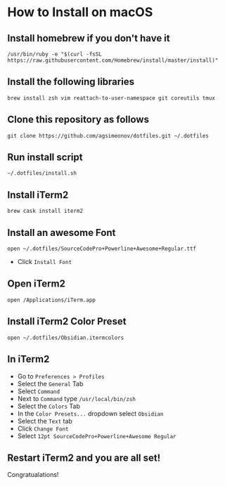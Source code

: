# How to Install on macOS

## Install homebrew if you don't have it
```/usr/bin/ruby -e "$(curl -fsSL https://raw.githubusercontent.com/Homebrew/install/master/install)"```

## Install the following libraries
```brew install zsh vim reattach-to-user-namespace git coreutils tmux```

## Clone this repository as follows
```git clone https://github.com/agsimeonov/dotfiles.git ~/.dotfiles```

## Run install script
```~/.dotfiles/install.sh```

## Install iTerm2
```brew cask install iterm2```

## Install an awesome Font
```open ~/.dotfiles/SourceCodePro+Powerline+Awesome+Regular.ttf```

* Click `Install Font`

## Open iTerm2
```open /Applications/iTerm.app```

## Install iTerm2 Color Preset
```open ~/.dotfiles/Obsidian.itermcolors```

## In iTerm2
* Go to `Preferences > Profiles`
* Select the `General` Tab
* Select `Command`
* Next to `Command` type `/usr/local/bin/zsh`
* Select the `Colors` Tab
* In the `Color Presets...` dropdown select `Obsidian`
* Select the `Text` tab
* Click `Change Font`
* Select `12pt SourceCodePro+Powerline+Awesome Regular`

## Restart iTerm2 and you are all set!
Congratualations!
